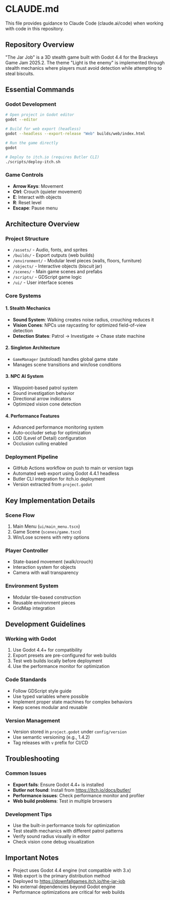# CLAUDE.md

This file provides guidance to Claude Code (claude.ai/code) when working with code in this repository.

## Repository Overview

"The Jar Job" is a 3D stealth game built with Godot 4.4 for the Brackeys Game Jam 2025.2. The theme "Light is the enemy" is implemented through stealth mechanics where players must avoid detection while attempting to steal biscuits.

## Essential Commands

### Godot Development
```bash
# Open project in Godot editor
godot --editor

# Build for web export (headless)
godot --headless --export-release "Web" builds/web/index.html

# Run the game directly
godot

# Deploy to itch.io (requires Butler CLI)
./scripts/deploy-itch.sh
```

### Game Controls
- **Arrow Keys**: Movement
- **Ctrl**: Crouch (quieter movement)
- **E**: Interact with objects
- **R**: Reset level
- **Escape**: Pause menu

## Architecture Overview

### Project Structure
- `/assets/` - Audio, fonts, and sprites
- `/builds/` - Export outputs (web builds)
- `/environment/` - Modular level pieces (walls, floors, furniture)
- `/objects/` - Interactive objects (biscuit jar)
- `/scenes/` - Main game scenes and prefabs
- `/scripts/` - GDScript game logic
- `/ui/` - User interface scenes

### Core Systems

#### 1. Stealth Mechanics
- **Sound System**: Walking creates noise radius, crouching reduces it
- **Vision Cones**: NPCs use raycasting for optimized field-of-view detection
- **Detection States**: Patrol → Investigate → Chase state machine

#### 2. Singleton Architecture
- `GameManager` (autoload) handles global game state
- Manages scene transitions and win/lose conditions

#### 3. NPC AI System
- Waypoint-based patrol system
- Sound investigation behavior
- Directional arrow indicators
- Optimized vision cone detection

#### 4. Performance Features
- Advanced performance monitoring system
- Auto-occluder setup for optimization
- LOD (Level of Detail) configuration
- Occlusion culling enabled

### Deployment Pipeline
- GitHub Actions workflow on push to main or version tags
- Automated web export using Godot 4.4.1 headless
- Butler CLI integration for itch.io deployment
- Version extracted from `project.godot`

## Key Implementation Details

### Scene Flow
1. Main Menu (`ui/main_menu.tscn`)
2. Game Scene (`scenes/game.tscn`)
3. Win/Lose screens with retry options

### Player Controller
- State-based movement (walk/crouch)
- Interaction system for objects
- Camera with wall transparency

### Environment System
- Modular tile-based construction
- Reusable environment pieces
- GridMap integration

## Development Guidelines

### Working with Godot
1. Use Godot 4.4+ for compatibility
2. Export presets are pre-configured for web builds
3. Test web builds locally before deployment
4. Use the performance monitor for optimization

### Code Standards
- Follow GDScript style guide
- Use typed variables where possible
- Implement proper state machines for complex behaviors
- Keep scenes modular and reusable

### Version Management
- Version stored in `project.godot` under `config/version`
- Use semantic versioning (e.g., 1.4.2)
- Tag releases with `v` prefix for CI/CD

## Troubleshooting

### Common Issues
- **Export fails**: Ensure Godot 4.4+ is installed
- **Butler not found**: Install from https://itch.io/docs/butler/
- **Performance issues**: Check performance monitor and profiler
- **Web build problems**: Test in multiple browsers

### Development Tips
- Use the built-in performance tools for optimization
- Test stealth mechanics with different patrol patterns
- Verify sound radius visually in editor
- Check vision cone debug visualization

## Important Notes

- Project uses Godot 4.4 engine (not compatible with 3.x)
- Web export is the primary distribution method
- Deployed to https://downfallgames.itch.io/the-jar-job
- No external dependencies beyond Godot engine
- Performance optimizations are critical for web builds